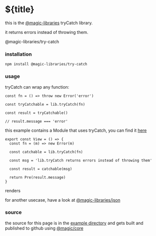 # ${title}

this is the
[@magic-libraries](https://github.com/magic-libraries)
tryCatch library.

it returns errors instead of throwing them.

<GitBadges>@magic-libraries/try-catch</GitBadges>

### installation

`npm install @magic-libraries/try-catch`

### usage

tryCatch can wrap any function:

```
const fn = () => throw new Error('error')

const tryCatchable = lib.tryCatch(fn)

const result = tryCatchable()

// result.message === 'error'
```

this example contains a Module that uses tryCatch,
you can find it
[here](https://github.com/magic-libraries/try-catch/tree/master/example/assets/TryCatch.mjs)

```
export const View = () => {
  const fn = (m) => new Error(m)

  const catchable = lib.tryCatch(fn)

  const msg = 'lib.tryCatch returns errors instead of throwing them'

  const result = catchable(msg)

  return Pre(result.message)
}
```

renders

<TryCatch></TryCatch>

for another usecase,
have a look at [@magic-libraries/json](https://github.com/magic-libraries/json)

### source

the source for this page is in the
[example directory](https://github.com/magic-libraries/try-catch/tree/master/example)
and gets built and published to github using
[@magic/core](https://github.com/magic/core)
